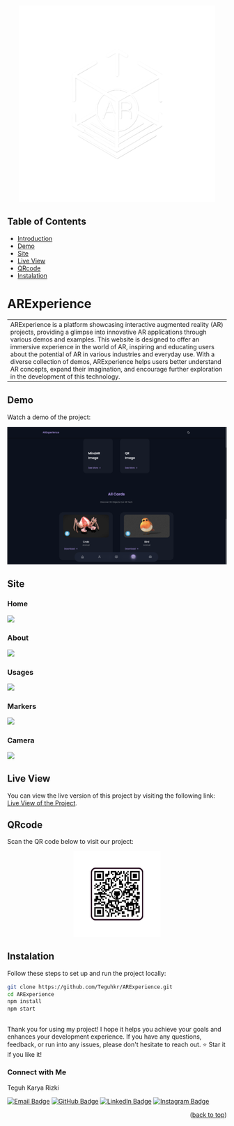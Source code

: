 <p align="center">
  <a href="https://github.com/Teguhkr/ARExperience">
  <img src="/assets/img/AR2.png" alt="Project Logo" width="450">
  </a>
</p>

## Table of Contents

- [Introduction](#ARExperience)
- [Demo](#Demo)
- [Site](#Site)
- [Live View](#Live-View)
- [QRcode](#QRcode)
- [Instalation](#Instalation)

# ARExperience
<table>
<tr>
<td>
  ARExperience is a platform showcasing interactive augmented reality (AR) projects, providing a glimpse into innovative AR applications through various demos and examples. This website is designed to offer an immersive experience in the world of AR, inspiring and educating users about the potential of AR in various industries and everyday use. With a diverse collection of demos, ARExperience helps users better understand AR concepts, expand their imagination, and encourage further exploration in the development of this technology.
</td>
</tr>
</table>


## Demo

Watch a demo of the project:

<p align="center">
  <a href="https://youtu.be/gs1WgYR2Ji8">
    <img src="/assets/img/thumb.png" alt="Demo Video" width="1000">
  </a>
</p>


## Site

### Home
![](https://teguhkr.github.io/ARExperience/assets/img/Home.png)

### About
![](https://teguhkr.github.io/ARExperience/assets/img/Profile.png)

### Usages
![](https://teguhkr.github.io/ARExperience/assets/img/Usages.png)

### Markers
![](https://teguhkr.github.io/ARExperience/assets/img/Markers.png)

### Camera
![](https://teguhkr.github.io/ARExperience/assets/img/cameras.png)


## Live View

You can view the live version of this project by visiting the following link: [Live View of the Project](https://teguhkr.github.io/ARExperience/).


## QRcode

Scan the QR code below to visit our project:

<p align="center">
  <img src="/assets/img/QR.png" alt="QR Code" width="200">
</p>


## Instalation

Follow these steps to set up and run the project locally:

```bash
git clone https://github.com/Teguhkr/ARExperience.git
cd ARExperience
npm install
npm start
```
##
Thank you for using my project! I hope it helps you achieve your goals and enhances your development experience. If you have any questions, feedback, or run into any issues, please don't hesitate to reach out. :star: Star it if you like it!


### Connect with Me
Teguh Karya Rizki

[![Email Badge](https://img.shields.io/badge/Email-D14836?style=for-the-badge&logo=gmail&logoColor=white)](mailto:teguhk356@gmail.com)
[![GitHub Badge](https://img.shields.io/badge/GitHub-100000?style=for-the-badge&logo=github&logoColor=white)](https://github.com/Teguhkr)
[![LinkedIn Badge](https://img.shields.io/badge/LinkedIn-0077B5?style=for-the-badge&logo=linkedin&logoColor=white)](https://www.linkedin.com/in/teguh-karya-rizki/)
[![Instagram Badge](https://img.shields.io/badge/Instagram-E4405F?style=for-the-badge&logo=instagram&logoColor=white)](https://instagram.com/teguhk23_)


<p align="right">(<a href="#ARExperience">back to top</a>)</p>
